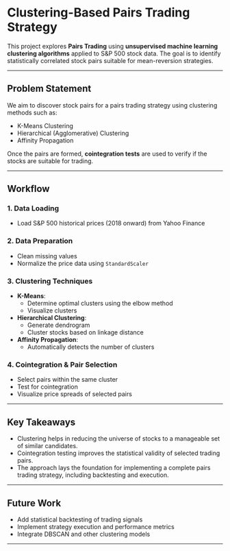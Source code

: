 # Clustering-Based Pairs Trading Strategy

This project explores **Pairs Trading** using **unsupervised machine learning clustering algorithms** applied to S&P 500 stock data. The goal is to identify statistically correlated stock pairs suitable for mean-reversion strategies.

---

## Problem Statement

We aim to discover stock pairs for a pairs trading strategy using clustering methods such as:

- K-Means Clustering
- Hierarchical (Agglomerative) Clustering
- Affinity Propagation

Once the pairs are formed, **cointegration tests** are used to verify if the stocks are suitable for trading.

---

## Workflow

### 1. Data Loading
- Load S&P 500 historical prices (2018 onward) from Yahoo Finance

### 2. Data Preparation
- Clean missing values
- Normalize the price data using `StandardScaler`

### 3. Clustering Techniques
- **K-Means**:
  - Determine optimal clusters using the elbow method
  - Visualize clusters
- **Hierarchical Clustering**:
  - Generate dendrogram
  - Cluster stocks based on linkage distance
- **Affinity Propagation**:
  - Automatically detects the number of clusters

### 4. Cointegration & Pair Selection
- Select pairs within the same cluster
- Test for cointegration
- Visualize price spreads of selected pairs

---

## Key Takeaways

- Clustering helps in reducing the universe of stocks to a manageable set of similar candidates.
- Cointegration testing improves the statistical validity of selected trading pairs.
- The approach lays the foundation for implementing a complete pairs trading strategy, including backtesting and execution.

---

## Future Work

- Add statistical backtesting of trading signals
- Implement strategy execution and performance metrics
- Integrate DBSCAN and other clustering models

---
